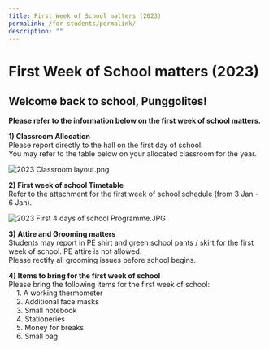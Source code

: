 ```yaml
---
title: First Week of School matters (2023)
permalink: /for-students/permalink/
description: ""
---
```

First Week of School matters (2023)
=

**Welcome back to school, Punggolites!**
------------------------------------

**Please refer to the information below on the first week of school matters.**  
  
**1) Classroom Allocation**  
Please report directly to the hall on the first day of school.  
You may refer to the table below on your allocated classroom for the year.   
  
![2023 Classroom layout.png](https://punggolsec.moe.edu.sg/qql/slot/u365/2023/For%20Students/2023%20Classroom%20layout.png)  
 
**2) First week of school Timetable**  
Refer to the attachment for the first week of school schedule (from 3 Jan - 6 Jan).  
  
![2023 First 4 days of school Programme.JPG](https://punggolsec.moe.edu.sg/qql/slot/u365/2023/For%20Students/2023%20First%204%20days%20of%20school%20Programme.JPG)  
  
**3) Attire and Grooming matters**  
Students may report in PE shirt and green school pants / skirt for the first week of school. PE attire is not allowed.  
Please rectify all grooming issues before school begins.  
  
**4) Items to bring for the first week of school**  
Please bring the following items for the first week of school:  
    1. A working thermometer  
    2. Additional face masks  
    3. Small notebook  
    4. Stationeries  
    5. Money for breaks  
    6. Small bag  
  
  

